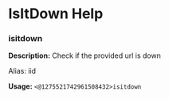 # IsItDown Help

### isitdown

**Description:** Check if the provided url is down

Alias: iid

**Usage:** `<@1275521742961508432>isitdown`

